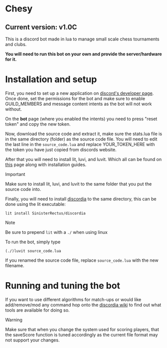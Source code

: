 # Chesy
## Current version: v1.0C
This is a discord bot made in lua to manage small scale chess tournaments and clubs. 

**You will need to run this bot on your own and provide the server/hardware for it.**
# Installation and setup
First, you need to set up a new application on [discord's developer page](https://discord.com/developers/).
Once done, set the permissions for the bot and make sure to enable GUILD_MEMBERS and message content intents as the bot will not work without.

On the **bot** page (where you enabled the intents) you need to press "reset token" and copy the new token.

Now, download the source code and extract it, make sure the stats.lua file is in the same directory (folder) as the source code file.
You will need to edit the last line in the ```source_code.lua``` and replace YOUR_TOKEN_HERE with the token you have just copied from discords website.

After that you will need to install lit, luvi, and luvit. Which all can be found on [this](https://github.com/luvit) page along with installation guides.
> [!IMPORTANT]
Make sure to install lit, luvi, and luvit to the same folder that you put the source code into.

Finally, you will need to install [discordia](https://github.com/SinisterRectus/Discordia) to the same directory, this can be done using the lit executable:
```
lit install SinisterRectus/discordia
```
> [!NOTE]
Be sure to prepend ```lit``` with a ```./``` when using linux

To run the bot, simply type
```
(./)luvit source_code.lua
```
If you renamed the source code file, replace ```source_code.lua``` with the new filename.
# Running and tuning the bot
If you want to use different algorithms for match-ups or would like add/remove/mod any command hop onto the [discordia wiki](https://github.com/SinisterRectus/Discordia/wiki) to find out what tools are available for doing so.
> [!WARNING]
Make sure that when you change the system used for scoring players, that the saveScore function is tuned accordingly as the current file format may not support your changes.

